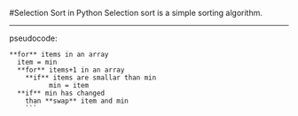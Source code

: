 #Selection Sort in Python
Selection sort is a simple sorting algorithm. 
***
pseudocode: 
``` 
**for** items in an array
  item = min 
  **for** items+1 in an array
    **if** items are smallar than min 
          min = item
  **if** min has changed
    than **swap** item and min 
    ``` 
